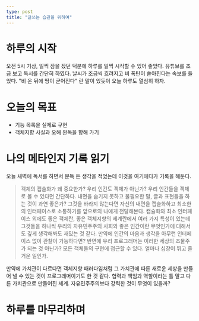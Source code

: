 ```yaml
---
type: post
title: "글쓰는 습관을 위하여"
---
```


# 하루의 시작
  오전 5시 기상, 일찍 잠을 잤던 덕분에 하루를 일찍 시작할 수 있어 좋았다.
  유튜브를 조금 보고 독서를 간단히 하였다.
  날씨가 조금씩 흐려지고 비 폭탄이 쏟아진다는 속보를 들었다.
  "비 온 뒤에 땅이 굳어진다" 란 말이 있듯이 오늘 하루도 열심히 하자.
  
# 오늘의 목표 
  - 기능 목록을 실제로 구현
  - 객체지향 사실과 오해 완독을 향해 가기
    
# 나의 메타인지 기록 읽기
  오늘 새벽에 독서를 하면서 문득 든 생각을 적었는데 이것을 여기에다가 기록을 해둔다.
  
  > 객체의 캡슐화가 왜 중요한가? 우리 인간도 객체가 아닌가? 우리 인간들을 객체로 볼 수 있다면 간단하다. 내면을 숨기지 못하고 불필요한 말, 글과 표현들을 하는 것이 과연 좋은가? 그것을 바라지 않는다면 자신의 내면을 캡슐화하고 최소한의 인터페이스로 소통하기를 앞으로의 나에게 전달해본다. 캡슐화와 최소 인터페이스 외에도 좋은 객체란, 좋은 객체지향의 세계란에서 여러 가지 특성이 있는데 그것들을 하나씩 우리의 자유민주주의 사회와 좋은 인간이란 무엇인가에 대해서도 깊게 생각해봐도 재밌는 것 같다. 만약에 인간의 마음과 생각을 아무런 인터페이스 없이 관찰이 가능하다면? 반면에 우리 프로그래머는 이러한 세상의 조물주가 되는 것 아닌가? 모든 객체들의 구현에 접근할 수 있다. 얼마나 심장이 뛰고 즐거운 일인가.

만약에 가치관이 다르다면 객체지향 패러다임처럼 그 가치관에 따른 새로운 세상을 만들어 낼 수 있는 것이 프로그래머이기도 한 것 같다. 협력과 책임과 역할이라는 틀 말고 다른 가치관으로 만들어진 세계. 자유민주주의보다 강력한 것이 무엇이 있을까?
  
# 하루를 마무리하며
  
